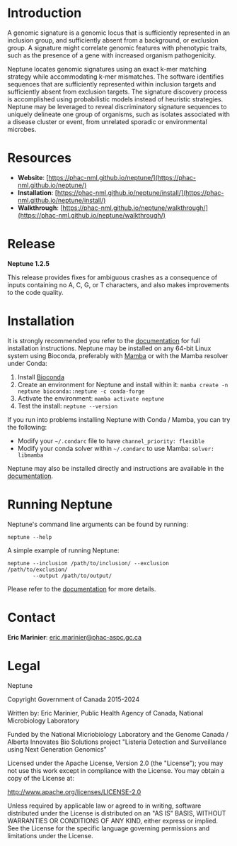 # Introduction #

A genomic signature is a genomic locus that is sufficiently represented in an inclusion group, and sufficiently absent from a background, or exclusion group. A signature might correlate genomic features with phenotypic traits, such as the presence of a gene with increased organism pathogenicity.

Neptune locates genomic signatures using an exact k-mer matching strategy while accommodating k-mer mismatches. The software identifies sequences that are sufficiently represented within inclusion targets and sufficiently absent from exclusion targets. The signature discovery process is accomplished using probabilistic models instead of heuristic strategies. Neptune may be leveraged to reveal discriminatory signature sequences to uniquely delineate one group of 
organisms, such as isolates associated with a disease cluster or event, from unrelated sporadic or environmental microbes.

# Resources #

* **Website**: [https://phac-nml.github.io/neptune/](https://phac-nml.github.io/neptune/)
* **Installation**: [https://phac-nml.github.io/neptune/install/](https://phac-nml.github.io/neptune/install/)
* **Walkthrough**: [https://phac-nml.github.io/neptune/walkthrough/](https://phac-nml.github.io/neptune/walkthrough/)

# Release #

**Neptune 1.2.5**

This release provides fixes for ambiguous crashes as a consequence of inputs containing no A, C, G, or T characters, and also makes improvements to the code quality.

# Installation #

It is strongly recommended you refer to the
[documentation](https://phac-nml.github.io/neptune/install/) for full 
installation instructions. Neptune may be installed on any 64-bit Linux system using Bioconda, preferably with [Mamba](https://mamba.readthedocs.io/en/latest/installation/mamba-installation.html) or with the Mamba resolver under Conda:

 1. Install [Bioconda](https://bioconda.github.io/)
 2. Create an environment for Neptune and install within it: `mamba create -n neptune bioconda::neptune -c conda-forge`
 3. Activate the environment: `mamba activate neptune`
 4. Test the install: `neptune --version`

If you run into problems installing Neptune with Conda / Mamba, you can try the following:

 - Modify your `~/.condarc` file to have `channel_priority: flexible`
 - Modify your conda solver within `~/.condarc` to use Mamba: `solver: libmamba`

Neptune may also be installed directly and instructions are available in the
[documentation](https://phac-nml.github.io/neptune/install/).

# Running Neptune #

Neptune's command line arguments can be found by running:

    neptune --help

A simple example of running Neptune:

    neptune --inclusion /path/to/inclusion/ --exclusion /path/to/exclusion/
            --output /path/to/output/

Please refer to the 
[documentation](https://phac-nml.github.io/neptune/parameters/) for more details.

# Contact #

**Eric Marinier**: eric.marinier@phac-aspc.gc.ca

# Legal #

Neptune

Copyright Government of Canada 2015-2024

Written by: Eric Marinier, Public Health Agency of Canada,
    National Microbiology Laboratory

Funded by the National Micriobiology Laboratory and the Genome Canada / Alberta Innovates Bio Solutions project "Listeria Detection and Surveillance using Next Generation Genomics"

Licensed under the Apache License, Version 2.0 (the "License"); you may not use this work except in compliance with the License. You may obtain a copy of the License at:

http://www.apache.org/licenses/LICENSE-2.0

Unless required by applicable law or agreed to in writing, software distributed under the License is distributed on an "AS IS" BASIS, WITHOUT WARRANTIES OR CONDITIONS OF ANY KIND, either express or implied. See the License for the specific language governing permissions and limitations under the License.
